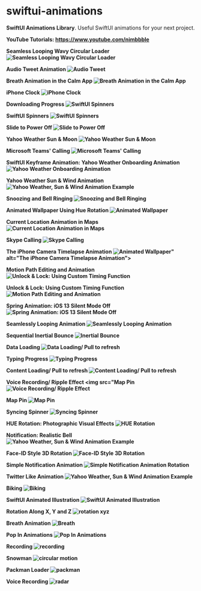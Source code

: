 # swiftui-animations
<strong>SwiftUI Animations Library</strong>. Useful SwiftUI animations for your next project. 

<strong>YouTube Tutorials: https://www.youtube.com/nimbbble</strong>

<strong>Seamless Looping Wavy Circular Loader<strong>
<img src="https://github.com/amosgyamfi/swiftui-animation-library/blob/master/W/wavy_circular_loader.gif" alt="Seamless Looping Wavy Circular Loader">

<strong>Audio Tweet Animation<strong>
<img src="https://github.com/amosgyamfi/swiftui-animation-library/blob/master/A/audio_tweet_test.gif" alt="Audio Tweet">

<strong>Breath Animation in the Calm App<strong>
<img src="https://github.com/amosgyamfi/swiftui-animation-library/blob/master/B/breath_calm_app.gif" alt="Breath Animation in the Calm App">

<strong>iPhone Clock<strong>
<img src="https://github.com/amosgyamfi/swiftui-screen-library/blob/master/Watch%20Face/iphone_clock.gif" alt="iPhone Clock">
 
 <strong>Downloading Progress<strong>
<img src="https://github.com/amosgyamfi/swiftui-animation-library/blob/master/D/download_progress.gif" alt="SwiftUI Spinners">

<strong>SwiftUI Spinners<strong>
<img src="https://github.com/amosgyamfi/swiftui-animation-library/blob/master/spinners.gif" alt="SwiftUI Spinners">

<strong>Slide to Power Off<strong>
<img src="https://github.com/amosgyamfi/swiftui-animation-library/blob/master/slide_to_power_off.gif" alt="Slide to Power Off">

<strong>Yahoo Weather Sun & Moon<strong>
<img src="https://github.com/amosgyamfi/swiftui-animation-library/blob/master/yahoo_weather_sun_and_moon.gif" alt="Yahoo Weather Sun & Moon">
 
<strong>Microsoft Teams' Calling<strong>
<img src="https://github.com/amosgyamfi/swiftui-animation-library/blob/master/calling.gif" alt="Microsoft Teams' Calling">

<strong>SwiftUI Keyframe Animation: Yahoo Weather Onboarding Animation<strong>
<img src="https://github.com/amosgyamfi/swiftui-animation-library/blob/master/swiftui_keyframe_animation.gif" alt="Yahoo Weather Onboarding Animation">
 
<strong>Yahoo Weather Sun & Wind Animation<strong>
<img src="https://github.com/amosgyamfi/swiftui-loading-animations/blob/master/sun_and_wind.gif" alt="Yahoo Weather, Sun & Wind Animation Example">

<strong>Snoozing and Bell Ringing<strong>
<img src="https://github.com/amosgyamfi/swiftui-animation-library/blob/master/bedtime.gif" alt="Snoozing and Bell Ringing">
 
<strong>Animated Wallpaper Using Hue Rotation<strong>
<img src="https://github.com/amosgyamfi/swiftui-animation-library/blob/master/animated_wallpaper.gif" alt="Animated Wallpaper">
 
<strong>Current Location Animation in Maps<strong>
<img src="https://github.com/amosgyamfi/swiftui-animation-library/blob/master/current_location_animation.gif" alt="Current Location Animation in Maps">

<strong>Skype Calling<strong>
<img src="https://github.com/amosgyamfi/swiftui-animation-library/blob/master/skype_calling.gif" alt="Skype Calling">
 
<strong>The iPhone Camera Timelapse Animation<strong>
<img src="https://github.com/amosgyamfi/swiftui-animation-library/blob/master/timelapse.gif" alt="Animated Wallpaper">" alt="The iPhone Camera Timelapse Animation">
 
<strong>Motion Path Editing and Animation<strong>
<img src="https://github.com/amosgyamfi/swiftui-animation-library/blob/master/path_editing_and_animation.gif" alt="Unlock & Lock: Using Custom Timing Function">
 
<strong>Unlock & Lock: Using Custom Timing Function<strong>
<img src="https://github.com/amosgyamfi/swiftui-animation-library/blob/master/unlock.gif" alt="Motion Path Editing and Animation">
 
<strong>Spring Animation: iOS 13 Silent Mode Off<strong>
<img src="https://github.com/amosgyamfi/swiftui-animation-library/blob/master/silent_mode_off.gif" alt="Spring Animation: iOS 13 Silent Mode Off">
 
 <strong>Seamlessly Looping Animation<strong>
<img src="https://github.com/amosgyamfi/swiftui-animation-library/blob/master/waves.gif" alt="Seamlessly Looping Animation">
 
<strong>Sequential Inertial Bounce<strong>
<img src="https://github.com/amosgyamfi/swiftui-animation-library/blob/master/sequential_inertial_bounce.gif" alt="Inertial Bounce">

<strong>Data Loading<strong>
<img src="https://github.com/amosgyamfi/swiftui-animation-library/blob/master/data_loading.gif" alt="Data Loading/ Pull to refresh">
 
 <strong>Typing Progress<strong>
<img src="https://github.com/amosgyamfi/swiftui-animation-library/blob/master/typing.gif" alt="Typing Progress">
 
<strong>Content Loading/ Pull to refresh<strong>
<img src="https://github.com/amosgyamfi/swiftui-animation-library/blob/master/content_loading.gif" alt="Content Loading/ Pull to refresh">

<strong>Voice Recording/ Ripple Effect<strong>
<img src="<strong>Map Pin<strong>
<img src="https://github.com/amosgyamfi/swiftui-animation-library/blob/master/tap_to_record.gif" alt="Voice Recording/ Ripple Effect">

<strong>Map Pin<strong>
<img src="https://github.com/amosgyamfi/swiftui-animation-library/blob/master/map_pin.gif" alt="Map Pin">

<strong>Syncing Spinner<strong>
<img src="https://github.com/amosgyamfi/swiftui-animation-library/blob/master/syncing_spinner.gif" alt="Syncing Spinner">

<strong>HUE Rotation: Photographic Visual Effects<strong>
<img src="https://github.com/amosgyamfi/swiftui-animation-library/blob/master/hue_rotation.gif" alt="HUE Rotation">
 
<strong>Notification: Realistic Bell<strong>
<img src="https://github.com/amosgyamfi/swiftui-animation-library/blob/master/notification_realistic_bell.gif" alt="Yahoo Weather, Sun & Wind Animation Example">
 
<strong>Face-ID Style 3D Rotation<strong>
<img src="https://github.com/amosgyamfi/swiftui-animation-library/blob/master/face-id_style_3d_rotation.gif" alt="Face-ID Style 3D Rotation">
 
<strong>Simple Notification Animation<strong>
<img src="https://github.com/amosgyamfi/swiftui-animation-library/blob/master/notification_wake_up.gif" alt="Simple Notification Animation Rotation">

<strong>Twitter Like Animation<strong>
<img src="https://github.com/amosgyamfi/swiftui-animation-library/blob/master/twitter_like.gif" alt="Yahoo Weather, Sun & Wind Animation Example">

<strong>Biking<strong>
<img src="https://github.com/amosgyamfi/swiftui-animation-library/blob/master/biking.gif" alt="Biking">

<strong>SwiftUI Animated Illustration<strong>
<img src="https://github.com/amosgyamfi/swiftui-animation-library/blob/master/animated_illustrations.gif" alt="SwiftUI Animated Illustration">
 
<strong>Rotation Along X, Y and Z<strong>
<img src="https://github.com/amosgyamfi/swiftui-animation-library/blob/master/how_to_3D_rotate.gif" alt="rotation xyz">
 
<strong>Breath Animation<strong>
<img src="https://github.com/amosgyamfi/swiftui-animation-library/blob/master/breath.gif" alt="Breath">


<strong>Pop In Animations<strong>
<img src="https://github.com/amosgyamfi/swiftui-animation-library/blob/master/popIn.gif" alt="Pop In Animations">

<strong>Recording</strong>
<img src="https://github.com/amosgyamfi/swiftui-animation-library/blob/master/recording.gif" alt="recording">

<strong>Snowman</strong>
<img src="https://github.com/amosgyamfi/swiftui-animation-library/blob/master/snowman.gif" alt="circular motion">

<strong>Packman Loader</strong>
<img src="https://github.com/amosgyamfi/swiftui-loading-animations/blob/master/swiftUI_pacman_twitter.gif" alt="packman">


<strong>Voice Recording</strong>
<img src="https://github.com/amosgyamfi/swiftui-loading-animations/blob/master/voice_recording.gif" alt="radar">





